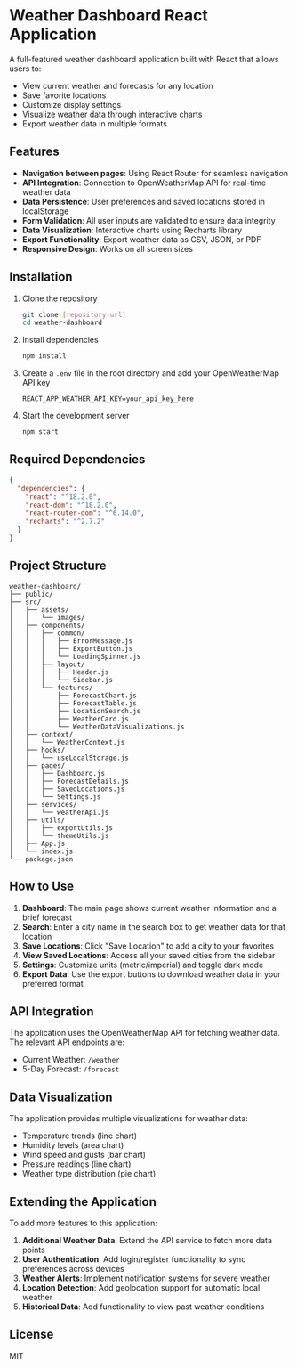 # Weather Dashboard React Application

A full-featured weather dashboard application built with React that allows users to:
- View current weather and forecasts for any location
- Save favorite locations
- Customize display settings
- Visualize weather data through interactive charts
- Export weather data in multiple formats

## Features

- **Navigation between pages**: Using React Router for seamless navigation
- **API Integration**: Connection to OpenWeatherMap API for real-time weather data
- **Data Persistence**: User preferences and saved locations stored in localStorage
- **Form Validation**: All user inputs are validated to ensure data integrity
- **Data Visualization**: Interactive charts using Recharts library
- **Export Functionality**: Export weather data as CSV, JSON, or PDF
- **Responsive Design**: Works on all screen sizes

## Installation

1. Clone the repository
   ```bash
   git clone [repository-url]
   cd weather-dashboard
   ```

2. Install dependencies
   ```bash
   npm install
   ```

3. Create a `.env` file in the root directory and add your OpenWeatherMap API key
   ```
   REACT_APP_WEATHER_API_KEY=your_api_key_here
   ```

4. Start the development server
   ```bash
   npm start
   ```

## Required Dependencies

```json
{
  "dependencies": {
    "react": "^18.2.0",
    "react-dom": "^18.2.0",
    "react-router-dom": "^6.14.0",
    "recharts": "^2.7.2"
  }
}
```

## Project Structure

```
weather-dashboard/
├── public/
├── src/
│   ├── assets/
│   │   └── images/
│   ├── components/
│   │   ├── common/
│   │   │   ├── ErrorMessage.js
│   │   │   ├── ExportButton.js
│   │   │   └── LoadingSpinner.js
│   │   ├── layout/
│   │   │   ├── Header.js
│   │   │   └── Sidebar.js
│   │   └── features/
│   │       ├── ForecastChart.js
│   │       ├── ForecastTable.js
│   │       ├── LocationSearch.js
│   │       ├── WeatherCard.js
│   │       └── WeatherDataVisualizations.js
│   ├── context/
│   │   └── WeatherContext.js
│   ├── hooks/
│   │   └── useLocalStorage.js
│   ├── pages/
│   │   ├── Dashboard.js
│   │   ├── ForecastDetails.js
│   │   ├── SavedLocations.js
│   │   └── Settings.js
│   ├── services/
│   │   └── weatherApi.js
│   ├── utils/
│   │   ├── exportUtils.js
│   │   └── themeUtils.js
│   ├── App.js
│   └── index.js
└── package.json
```

## How to Use

1. **Dashboard**: The main page shows current weather information and a brief forecast
2. **Search**: Enter a city name in the search box to get weather data for that location
3. **Save Locations**: Click "Save Location" to add a city to your favorites
4. **View Saved Locations**: Access all your saved cities from the sidebar
5. **Settings**: Customize units (metric/imperial) and toggle dark mode
6. **Export Data**: Use the export buttons to download weather data in your preferred format

## API Integration

The application uses the OpenWeatherMap API for fetching weather data. The relevant API endpoints are:

- Current Weather: `/weather`
- 5-Day Forecast: `/forecast`

## Data Visualization

The application provides multiple visualizations for weather data:

- Temperature trends (line chart)
- Humidity levels (area chart)
- Wind speed and gusts (bar chart)
- Pressure readings (line chart)
- Weather type distribution (pie chart)

## Extending the Application

To add more features to this application:

1. **Additional Weather Data**: Extend the API service to fetch more data points
2. **User Authentication**: Add login/register functionality to sync preferences across devices
3. **Weather Alerts**: Implement notification systems for severe weather
4. **Location Detection**: Add geolocation support for automatic local weather
5. **Historical Data**: Add functionality to view past weather conditions

## License

MIT
